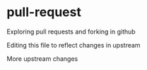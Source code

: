 # pull-request
Exploring pull requests and forking in github

Editing this file to reflect changes in upstream

More upstream changes
